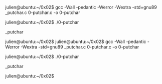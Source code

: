 julien@ubuntu:~/0x02$  gcc -Wall -pedantic -Werror -Wextra -std=gnu89 _putchar.c 0-putchar.c -o 0-putchar

julien@ubuntu:~/0x02$ ./0-putchar 

_putchar

julien@ubuntu:~/0x02$ 
julien@ubuntu:~/0x02$  gcc -Wall -pedantic -Werror -Wextra -std=gnu89 _putchar.c 0-putchar.c -o 0-putchar

julien@ubuntu:~/0x02$ ./0-putchar 

_putchar

julien@ubuntu:~/0x02$ 

